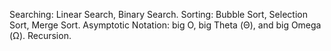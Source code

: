 Searching: Linear Search, Binary Search. Sorting: Bubble Sort, Selection Sort, Merge Sort. Asymptotic Notation: big O, big Theta (Θ), and big Omega (Ω). Recursion.
